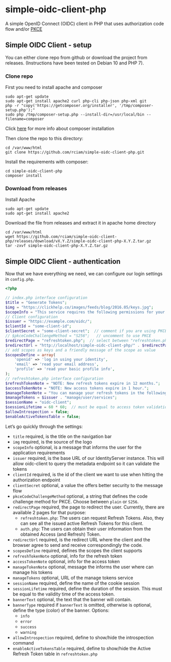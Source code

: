 # simple-oidc-client-php

A simple OpenID Connect (OIDC) client in PHP that uses authorization code flow
and/or [PKCE](https://tools.ietf.org/html/rfc7636)

## Simple OIDC Client - setup

You can either clone repo from github or download the project from releases.
(Instructions have been tested on Debian 10 and PHP 7).

### Clone repo

First you need to install apache and composer

```shell
sudo apt-get update
sudo apt-get install apache2 curl php-cli php-json php-xml git
php -r "copy('https://getcomposer.org/installer', '/tmp/composer-setup.php');"
sudo php /tmp/composer-setup.php --install-dir=/usr/local/bin --filename=composer
```

Click [here](https://getcomposer.org/doc/00-intro.md#installation-linux-unix-macos)
for more info about composer installation

Then clone the repo to this directory:

```shell
cd /var/www/html
git clone https://github.com/rciam/simple-oidc-client-php.git
```

Install the requirements with composer:

```shell
cd simple-oidc-client-php
composer install
```

### Download from releases

Install Apache

```shell
sudo apt-get update
sudo apt-get install apache2
```

Download the file from releases and extract it in apache home directory

```shell
cd /var/www/html
wget https://github.com/rciam/simple-oidc-client-php/releases/download/vX.Y.Z/simple-oidc-client-php-X.Y.Z.tar.gz
tar -zxvf simple-oidc-client-php-X.Y.Z.tar.gz
```

## Simple OIDC Client - authentication

Now that we have everything we need, we can configure our login settings in
`config.php`.

```php
<?php

// index.php interface configuration
$title = "Generate Tokens";
$img = "https://clickhelp.co/images/feeds/blog/2016.05/keys.jpg";
$scopeInfo = "This service requires the following permissions for your account:";
// Client configuration
$issuer = "https://example.com/oidc/";
$clientId = "some-client-id";
$clientSecret = "some-client-secret";  // comment if you are using PKCE
// $pkceCodeChallengeMethod = "S256";   // uncomment to use PKCE
$redirectPage = "refreshtoken.php";  // select between "refreshtoken.php" and "auth.php"
$redirectUrl = "http://localhost/simple-oidc-client-php/" . $redirectPage;
// add scopes as keys and a friendly message of the scope as value
$scopesDefine = array(
    'openid' => 'log in using your identity',
    'email' => 'read your email address',
    'profile' => 'read your basic profile info',
);
// refreshtoken.php interface configuration
$refreshTokenNote = "NOTE: New refresh tokens expire in 12 months.";
$accessTokenNote = "NOTE: New access tokens expire in 1 hour.";
$manageTokenNote = "You can manage your refresh tokens in the following link: ";
$manageTokens = $issuer . "manage/user/services";
$sessionName = "oidc-client";
$sessionLifetime = 60 * 60;  // must be equal to access token validation time in seconds
$allowIntrospection = false;
$enableActiveTokensTable = false;
```

Let’s go quickly through the settings:

- `title` required, is the title on the navigation bar
- `img` required, is the source of the logo
- `scopeInfo` optional, is a message that informs the user for the application
  requirements
- `issuer` required, is the base URL of our IdentityServer instance. This will
  allow oidc-client to query the metadata endpoint so it can validate the tokens
- `clientId` required, is the id of the client we want to use when hitting the
  authorization endpoint
- `clientSecret` optional, a value the offers better security to the message
  flow
- `pkceCodeChallengeMethod` optional, a string that defines the code challenge
  method for PKCE. Choose between `plain` or `S256`.
- `redirectPage` required, the page to redirect the user. Currently, there are
  available 2 pages for that purpose:
  - `refreshtoken.php`: The users can request Refresh Tokens. Also, they can
    see all the issued active Refresh Tokens for this client.
  - `auth.php`: The users can obtain their user information from the obtained
    Access (and Refresh) Token.
- `redirectUrl` required, is the redirect URL where the client and the browser
  agree to send and receive correspondingly the code.
- `scopesDefine` required, defines the scopes the client supports
- `refreshTokenNote` optional, info for the refresh token
- `accessTokenNote` optional, info for the access token
- `manageTokenNote` optional, message the informs the user where can manage
  his tokens
- `manageTokens` optional, URL of the manage tokens service
- `sessionName` required, define the name of the cookie session
- `sessionLifetime` required, define the duration of the session. This must be
  equal to the validity time of the access token.
- `bannerText` optional, the text that the banner will contain.
- `bannerType` required if `bannerText` is omitted, otherwise is optional,
  define the type (color) of the banner. Options:
  - `info`
  - `error`
  - `success`
  - `warning`
- `allowIntrospection` required, define to show/hide the introspection command
- `enableActiveTokensTable` required, define to show/hide the Active Refresh
  Token table in `refreshtoken.php`
